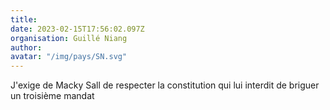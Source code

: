```yaml
---
title: 
date: 2023-02-15T17:56:02.097Z
organisation: Guillé Niang 
author: 
avatar: "/img/pays/SN.svg"
---
```


J'exige de Macky Sall de respecter la constitution qui lui interdit de briguer un troisième mandat 